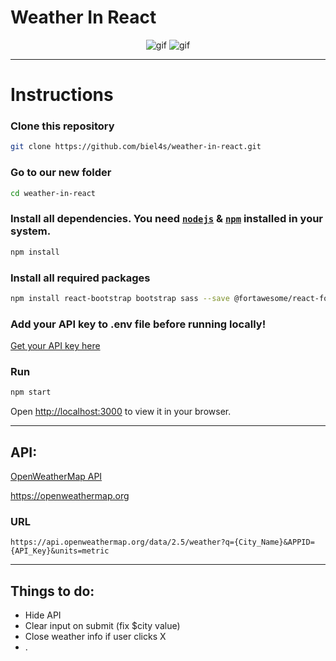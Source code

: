 # Weather In React

<p align="center">
  <img src="https://i.imgur.com/e7uOqZx.gif" alt="gif" />
  <img src="https://i.imgur.com/OneUtFR.png" alt="gif" />
</p>

---
# Instructions

### Clone this repository

```bash 
git clone https://github.com/biel4s/weather-in-react.git
```

### Go to our new folder

```bash 
cd weather-in-react
```

### Install all dependencies. You need [`nodejs`](https://nodejs.org/en/) & [`npm`](https://www.npmjs.com/) installed in your system.

```bash
npm install
```

### Install all required packages 
  
```bash 
npm install react-bootstrap bootstrap sass --save @fortawesome/react-fontawesome --save @fortawesome/fontawesome-free-solid
```

### Add your API key to .env file before running locally!
[Get your API key here](https://home.openweathermap.org/api_keys)
### Run
```bash
npm start
```
Open [http://localhost:3000](http://localhost:3000) to view it in your browser.

---

## API:
  [OpenWeatherMap API](https://openweathermap.org)
  
  https://openweathermap.org
  
### URL 
```
https://api.openweathermap.org/data/2.5/weather?q={City_Name}&APPID={API_Key}&units=metric
```

---

## Things to do:

- Hide API
- Clear input on submit (fix $city value)
- Close weather info if user clicks X
- .
